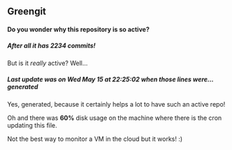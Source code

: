 ## Greengit

#### Do you wonder why this repository is so active?

##### After all it has 2234 commits!

But is it *really* active? Well...

##### Last update was on Wed May 15 at 22:25:02 when those lines were... generated

Yes, generated, because it certainly helps a lot to have such an active repo!

Oh and there was **60%** disk usage on the machine
where there is the cron updating this file.

Not the best way to monitor a VM in the cloud but it works! :)
